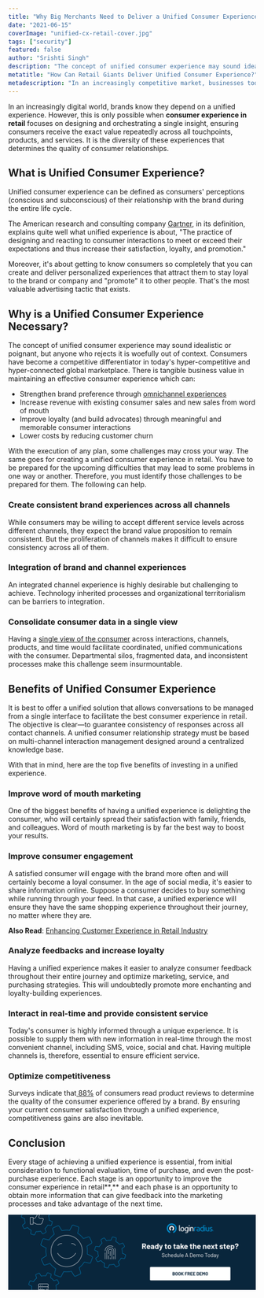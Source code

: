 ```yaml
---
title: "Why Big Merchants Need to Deliver a Unified Consumer Experience?"
date: "2021-06-15"
coverImage: "unified-cx-retail-cover.jpg"
tags: ["security"]
featured: false
author: "Srishti Singh"
description: "The concept of unified consumer experience may sound idealistic or poignant, but anyone who rejects it is woefully out of context. Consumers have become a competitive differentiator in today's hyper-competitive and hyper-connected global marketplace. There is tangible business value in maintaining an effective consumer experience."
metatitle: "How Can Retail Giants Deliver Unified Consumer Experience?"
metadescription: "In an increasingly competitive market, businesses today need to adopt a unified consumer experience in retail to get an edge over the competitors and thrive."
---
```


In an increasingly digital world, brands know they depend on a unified experience. However, this is only possible when **consumer experience in retail** focuses on designing and orchestrating a single insight, ensuring consumers receive the exact value repeatedly across all touchpoints, products, and services. It is the diversity of these experiences that determines the quality of consumer relationships.


## What is Unified Consumer Experience?

Unified consumer experience can be defined as consumers' perceptions (conscious and subconscious) of their relationship with the brand during the entire life cycle.

The American research and consulting company [Gartner](https://www.gartner.com/en/marketing/insights/customer-experience-strategy), in its definition, explains quite well what unified experience is about, "The practice of designing and reacting to consumer interactions to meet or exceed their expectations and thus increase their satisfaction, loyalty, and promotion."

Moreover, it's about getting to know consumers so completely that you can create and deliver personalized experiences that attract them to stay loyal to the brand or company and "promote" it to other people. That's the most valuable advertising tactic that exists.


## Why is a Unified Consumer Experience Necessary?

The concept of unified consumer experience may sound idealistic or poignant, but anyone who rejects it is woefully out of context. Consumers have become a competitive differentiator in today's hyper-competitive and hyper-connected global marketplace. There is tangible business value in maintaining an effective consumer experience which can:



*   Strengthen brand preference through [omnichannel experiences](https://www.loginradius.com/blog/fuel/omnichannel-customer-experience/)
*   Increase revenue with existing consumer sales and new sales from word of mouth
*   Improve loyalty (and build advocates) through meaningful and memorable consumer interactions
*   Lower costs by reducing customer churn

With the execution of any plan, some challenges may cross your way. The same goes for creating a unified consumer experience in retail. You have to be prepared for the upcoming difficulties that may lead to some problems in one way or another. Therefore, you must identify those challenges to be prepared for them. The following can help.


### Create consistent brand experiences across all channels

 While consumers may be willing to accept different service levels across different channels, they expect the brand value proposition to remain consistent. But the proliferation of channels makes it difficult to ensure consistency across all of them.


### Integration of brand and channel experiences

An integrated channel experience is highly desirable but challenging to achieve. Technology inherited processes and organizational territorialism can be barriers to integration.


### Consolidate consumer data in a single view

 Having a [single view of the consumer](https://www.loginradius.com/profile-management/) across interactions, channels, products, and time would facilitate coordinated, unified communications with the consumer. Departmental silos, fragmented data, and inconsistent processes make this challenge seem insurmountable.


## Benefits of Unified Consumer Experience

It is best to offer a unified solution that allows conversations to be managed from a single interface to facilitate the best consumer experience in retail. The objective is clear—to guarantee consistency of responses across all contact channels. A unified consumer relationship strategy must be based on multi-channel interaction management designed around a centralized knowledge base.

With that in mind, here are the top five benefits of investing in a unified experience.


### Improve word of mouth marketing

One of the biggest benefits of having a unified experience is delighting the consumer, who will certainly spread their satisfaction with family, friends, and colleagues. Word of mouth marketing is by far the best way to boost your results.


### Improve consumer engagement

A satisfied consumer will engage with the brand more often and will certainly become a loyal consumer. In the age of social media, it's easier to share information online. Suppose a consumer decides to buy something while running through your feed. In that case, a unified experience will ensure they have the same shopping experience throughout their journey, no matter where they are. 

**Also Read**: [Enhancing Customer Experience in Retail Industry](https://www.loginradius.com/blog/fuel/customer-experience-retail-industry/)


### Analyze feedbacks and increase loyalty

Having a unified experience makes it easier to analyze consumer feedback throughout their entire journey and optimize marketing, service, and purchasing strategies. This will undoubtedly promote more enchanting and loyalty-building experiences.


### Interact in real-time and provide consistent service

Today's consumer is highly informed through a unique experience. It is possible to supply them with new information in real-time through the most convenient channel, including SMS, voice, social and chat. Having multiple channels is, therefore, essential to ensure efficient service.


### Optimize competitiveness

Surveys indicate that[ 88%](https://searchengineland.com/88-consumers-trust-online-reviews-much-personal-recommendations-195803#:~:text=88%25%20Have%20Read%20Reviews%20To,85%25%20in%202013) of consumers read product reviews to determine the quality of the consumer experience offered by a brand. By ensuring your current consumer satisfaction through a unified experience, competitiveness gains are also inevitable.


## Conclusion 

Every stage of achieving a unified experience is essential, from initial consideration to functional evaluation, time of purchase, and even the post-purchase experience. Each stage is an opportunity to improve the consumer experience in retail**,** and each phase is an opportunity to obtain more information that can give feedback into the marketing processes and take advantage of the next time.

[![book-a-demo-loginradius](../../assets/book-a-demo-loginradius.png)](https://www.loginradius.com/book-a-demo/)